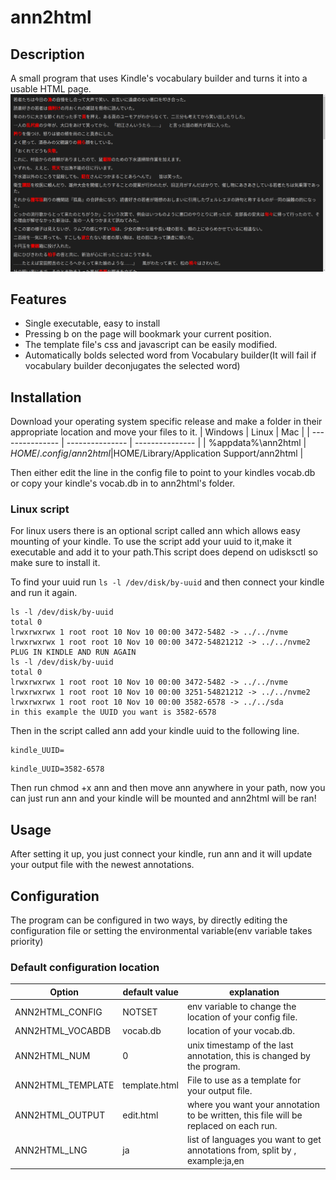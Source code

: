 # ann2html
## Description
A small program that uses Kindle's vocabulary builder and turns it into a usable HTML page.
![example of program](usage.png)


## Features
* Single executable, easy to install 
* Pressing b on the page will bookmark your current position.
* The template file's css and javascript can be easily modified.
* Automatically bolds selected word from Vocabulary builder(It will fail if vocabulary builder deconjugates the selected word)

## Installation
Download your operating system specific release and make a folder in their appropriate location and move your files to it.
| Windows | Linux | Mac |
| --------------- | --------------- | --------------- |
| %appdata%\ann2html | $HOME/.config/ann2html |$HOME/Library/Application Support/ann2html  |

Then either edit the line in the config file to point to your kindles vocab.db or copy your kindle's vocab.db in to ann2html's folder.

### Linux script
For linux users there is an optional script called ann which allows easy mounting of your kindle. To use the script add your uuid to it,make it executable and add it to your path.This script does depend on udisksctl so make sure to install it.

To find your uuid run ```ls -l /dev/disk/by-uuid``` and then connect your kindle and run it again.
```
ls -l /dev/disk/by-uuid
total 0
lrwxrwxrwx 1 root root 10 Nov 10 00:00 3472-5482 -> ../../nvme
lrwxrwxrwx 1 root root 10 Nov 10 00:00 3472-54821212 -> ../../nvme2
PLUG IN KINDLE AND RUN AGAIN
ls -l /dev/disk/by-uuid
total 0
lrwxrwxrwx 1 root root 10 Nov 10 00:00 3472-5482 -> ../../nvme
lrwxrwxrwx 1 root root 10 Nov 10 00:00 3251-54821212 -> ../../nvme2
lrwxrwxrwx 1 root root 10 Nov 10 00:00 3582-6578 -> ../../sda
in this example the UUID you want is 3582-6578 
```
Then in the script called ann add your kindle uuid to the following line.
```
kindle_UUID=
```
```
kindle_UUID=3582-6578
```
Then run chmod +x ann
and then move ann anywhere in your path, now you can just run ann and your kindle will be mounted and ann2html will be ran!


## Usage


After setting it up, you just connect your kindle, run ann and it will update your output file with the newest annotations.

## Configuration
The program can be configured in two ways, by directly editing the configuration file or setting the environmental variable(env variable takes priority)
### Default configuration location



| Option | default value | explanation |
| --------------- | --------------- | --------------- |
| ANN2HTML_CONFIG |NOTSET | env variable to change the location of your config file. |
| ANN2HTML_VOCABDB | vocab.db | location of your vocab.db.  |
| ANN2HTML_NUM | 0 | unix timestamp of the last annotation, this is changed by the program.|
| ANN2HTML_TEMPLATE | template.html | File to use as a template for your output file.|
| ANN2HTML_OUTPUT | edit.html | where you want your annotation to be written, this file will be replaced on each run. |
| ANN2HTML_LNG| ja | list of languages you want to get annotations from, split by , example:ja,en|


